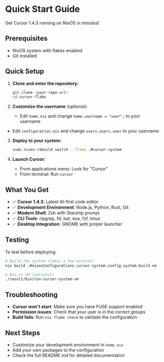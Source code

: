 # Quick Start Guide

Get Cursor 1.4.3 running on NixOS in minutes!

## Prerequisites

- NixOS system with flakes enabled
- Git installed

## Quick Setup

1. **Clone and enter the repository:**
   ```bash
   git clone <your-repo-url>
   cd cursor-flake
   ```

2. **Customize the username** (optional):
   - Edit `home.nix` and change `home.username = "user";` to your username
- Edit `configuration.nix` and change `users.users.user` to your username

3. **Deploy to your system:**
   ```bash
   sudo nixos-rebuild switch --flake .#cursor-system
   ```

4. **Launch Cursor:**
   - From applications menu: Look for "Cursor"
   - From terminal: Run `cursor`

## What You Get

- ✅ **Cursor 1.4.3**: Latest AI-first code editor
- ✅ **Development Environment**: Node.js, Python, Rust, Git
- ✅ **Modern Shell**: Zsh with Starship prompt
- ✅ **CLI Tools**: ripgrep, fd, bat, eza, fzf, tmux
- ✅ **Desktop Integration**: GNOME with proper launcher

## Testing

To test before deploying:
```bash
# Build the system (takes a few minutes)
nix build .#nixosConfigurations.cursor-system.config.system.build.vm

# Run in VM (optional)
./result/bin/run-cursor-system-vm
```

## Troubleshooting

- **Cursor won't start**: Make sure you have FUSE support enabled
- **Permission issues**: Check that your user is in the correct groups
- **Build fails**: Run `nix flake check` to validate the configuration

## Next Steps

- Customize your development environment in `home.nix`
- Add your own packages to the configuration
- Check the full README.md for detailed documentation 